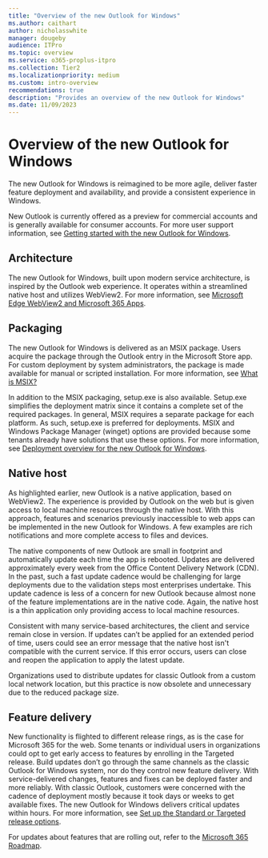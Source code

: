 ```yaml
---
title: "Overview of the new Outlook for Windows"
ms.author: caithart
author: nicholasswhite
manager: dougeby
audience: ITPro
ms.topic: overview
ms.service: o365-proplus-itpro
ms.collection: Tier2
ms.localizationpriority: medium
ms.custom: intro-overview
recommendations: true
description: "Provides an overview of the new Outlook for Windows"
ms.date: 11/09/2023
---
```


# Overview of the new Outlook for Windows

The new Outlook for Windows is reimagined to be more agile, deliver faster feature deployment and availability, and provide a consistent experience in Windows.

New Outlook is currently offered as a preview for commercial accounts and is generally available for consumer accounts. For more user support information, see [Getting started with the new Outlook for Windows](https://support.microsoft.com/office/656bb8d9-5a60-49b2-a98b-ba7822bc7627).

## Architecture

The new Outlook for Windows, built upon modern service architecture, is inspired by the Outlook web experience. It operates within a streamlined native host and utilizes WebView2. For more information, see [Microsoft Edge WebView2 and Microsoft 365 Apps](/deployoffice/webview2-install).

## Packaging

The new Outlook for Windows is delivered as an MSIX package. Users acquire the package through the Outlook entry in the Microsoft Store app. For custom deployment by system administrators, the package is made available for manual or scripted installation. For more information, see [What is MSIX?](/windows/msix/overview)

In addition to the MSIX packaging, setup.exe is also available. Setup.exe simplifies the deployment matrix since it contains a complete set of the required packages. In general, MSIX requires a separate package for each platform. As such, setup.exe is preferred for deployments. MSIX and Windows Package Manager (winget) options are provided because some tenants already have solutions that use these options. For more information, see [Deployment overview for the new Outlook for Windows](/deployoffice/outlook/get-started/deployment-new-outlook.md).

## Native host

As highlighted earlier, new Outlook is a native application, based on WebView2. The experience is provided by Outlook on the web but is given access to local machine resources through the native host. With this approach, features and scenarios previously inaccessible to web apps can be implemented in the new Outlook for Windows. A few examples are rich notifications and more complete access to files and devices.

The native components of new Outlook are small in footprint and automatically update each time the app is rebooted. Updates are delivered approximately every week from the Office Content Delivery Network (CDN). In the past, such a fast update cadence would be challenging for large deployments due to the validation steps most enterprises undertake. This update cadence is less of a concern for new Outlook because almost none of the feature implementations are in the native code. Again, the native host is a thin application only providing access to local machine resources.

Consistent with many service-based architectures, the client and service remain close in version. If updates can’t be applied for an extended period of time, users could see an error message that the native host isn't compatible with the current service. If this error occurs, users can close and reopen the application to apply the latest update.

Organizations used to distribute updates for classic Outlook from a custom local network location, but this practice is now obsolete and unnecessary due to the reduced package size.

## Feature delivery

New functionality is flighted to different release rings, as is the case for Microsoft 365 for the web. Some tenants or individual users in organizations could opt to get early access to features by enrolling in the Targeted release. Build updates don’t go through the same channels as the classic Outlook for Windows system, nor do they control new feature delivery. With service-delivered changes, features and fixes can be deployed faster and more reliably. With classic Outlook, customers were concerned with the cadence of deployment mostly because it took days or weeks to get available fixes. The new Outlook for Windows delivers critical updates within hours. For more information, see [Set up the Standard or Targeted release options](/microsoft-365/admin/manage/release-options-in-office-365).

For updates about features that are rolling out, refer to the [Microsoft 365 Roadmap](https://aka.ms/newOutlookforWindows).
